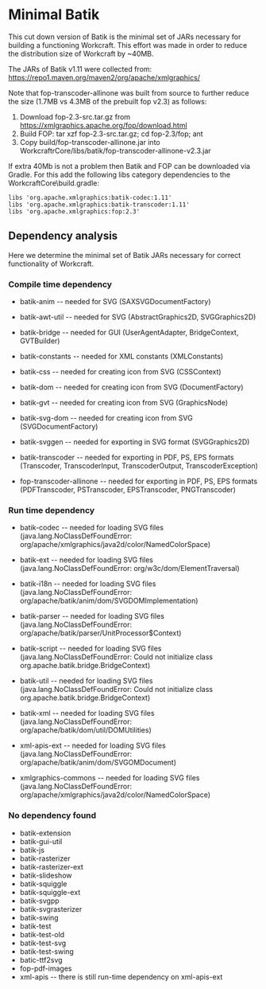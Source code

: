 # Minimal Batik

This cut down version of Batik is the minimal set of JARs necessary
for building a functioning Workcraft. This effort was made in order
to reduce the distribution size of Workcraft by ~40MB.

The JARs of Batik v1.11 were collected from:
https://repo1.maven.org/maven2/org/apache/xmlgraphics/

Note that fop-transcoder-allinone was built from source to further
reduce the size (1.7MB vs 4.3MB of the prebuilt fop v2.3) as follows:

  1. Download fop-2.3-src.tar.gz from
     https://xmlgraphics.apache.org/fop/download.html
  2. Build FOP: tar xzf fop-2.3-src.tar.gz; cd fop-2.3/fop; ant
  3. Copy build/fop-transcoder-allinone.jar into
     WorkcraftrCore/libs/batik/fop-transcoder-allinone-v2.3.jar

If extra 40Mb is not a problem then Batik and FOP can be downloaded
via Gradle. For this add the following libs category dependencies
to the WorkcraftCore\build.gradle:

    libs 'org.apache.xmlgraphics:batik-codec:1.11'
    libs 'org.apache.xmlgraphics:batik-transcoder:1.11'
    libs 'org.apache.xmlgraphics:fop:2.3'


## Dependency analysis

Here we determine the minimal set of Batik JARs necessary for correct
functionality of Workcraft.

### Compile time dependency

  * batik-anim -- needed for SVG
    (SAXSVGDocumentFactory)

  * batik-awt-util -- needed for SVG
    (AbstractGraphics2D, SVGGraphics2D)

  * batik-bridge -- needed for GUI
    (UserAgentAdapter, BridgeContext, GVTBuilder)

  * batik-constants -- needed for XML constants
    (XMLConstants)

  * batik-css -- needed for creating icon from SVG
    (CSSContext)

  * batik-dom -- needed for creating icon from SVG
    (DocumentFactory)

  * batik-gvt -- needed for creating icon from SVG
    (GraphicsNode)

  * batik-svg-dom -- needed for creating icon from SVG
    (SVGDocumentFactory)

  * batik-svggen -- needed for exporting in SVG format
    (SVGGraphics2D)

  * batik-transcoder -- needed for exporting in PDF, PS, EPS formats
    (Transcoder, TranscoderInput, TranscoderOutput, TranscoderException)

  * fop-transcoder-allinone -- needed for exporting in PDF, PS, EPS formats
    (PDFTranscoder, PSTranscoder, EPSTranscoder, PNGTranscoder)

### Run time dependency

  * batik-codec -- needed for loading SVG files
    (java.lang.NoClassDefFoundError: org/apache/xmlgraphics/java2d/color/NamedColorSpace)

  * batik-ext -- needed for loading SVG files
    (java.lang.NoClassDefFoundError: org/w3c/dom/ElementTraversal)

  * batik-i18n -- needed for loading SVG files
    (java.lang.NoClassDefFoundError: org/apache/batik/anim/dom/SVGDOMImplementation)

  * batik-parser -- needed for loading SVG files
    (java.lang.NoClassDefFoundError: org/apache/batik/parser/UnitProcessor$Context)

  * batik-script -- needed for loading SVG files
    (java.lang.NoClassDefFoundError: Could not initialize class org.apache.batik.bridge.BridgeContext)

  * batik-util -- needed for loading SVG files
    (java.lang.NoClassDefFoundError: Could not initialize class org.apache.batik.bridge.BridgeContext)

  * batik-xml -- needed for loading SVG files
    (java.lang.NoClassDefFoundError: org/apache/batik/dom/util/DOMUtilities)

  * xml-apis-ext -- needed for loading SVG files
    (java.lang.NoClassDefFoundError: org/apache/batik/anim/dom/SVGOMDocument)

  * xmlgraphics-commons -- needed for loading SVG files
    (java.lang.NoClassDefFoundError: org/apache/xmlgraphics/java2d/color/NamedColorSpace)

### No dependency found

  * batik-extension
  * batik-gui-util
  * batik-js
  * batik-rasterizer
  * batik-rasterizer-ext
  * batik-slideshow
  * batik-squiggle
  * batik-squiggle-ext
  * batik-svgpp
  * batik-svgrasterizer
  * batik-swing
  * batik-test
  * batik-test-old
  * batik-test-svg
  * batik-test-swing
  * batic-ttf2svg
  * fop-pdf-images
  * xml-apis  -- there is still run-time dependency on xml-apis-ext
